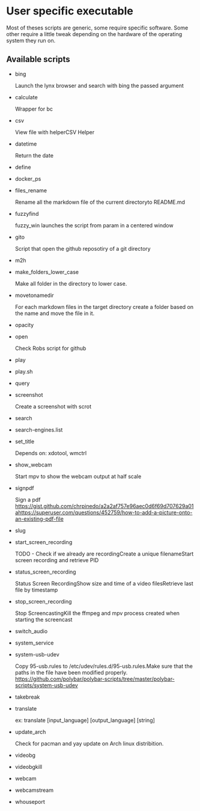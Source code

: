# User specific executable

Most of theses scripts are generic, some require specific software. Some other
require a little tweak depending on the hardware of the operating system they
run on.

## Available scripts

* bing

	Launch the lynx browser and search with bing the passed argument

* calculate

	Wrapper for bc

* csv

	View file with helperCSV Helper

* datetime

	Return the date

* define

* docker_ps

* files_rename

	Rename all the markdown file of the current directoryto README.md

* fuzzyfind

	fuzzy_win launches the script from param in a centered window

* gito

	Script that open the github reposotiry of a git directory

* m2h

* make_folders_lower_case

	Make all folder in the directory to lower case.

* movetonamedir

	For each markdown files in the target directory create a folder based on the
	name and move the file in it.

* opacity

* open

	Check Robs script for github

* play

* play.sh

* query

* screenshot

	Create a screenshot with scrot

* search

* search-engines.list

* set_title

	Depends on: xdotool, wmctrl

* show_webcam

	Start mpv to show the webcam output at half scale

* signpdf

	Sign a pdf
	https://gist.github.com/chrpinedo/a2a2af757e96aec0d6f69d707629a01ahttps://superuser.com/questions/452759/how-to-add-a-picture-onto-an-existing-pdf-file

* slug

* start_screen_recording

	TODO - Check if we already are recordingCreate a unique filenameStart screen
	recording and retrieve PID

* status_screen_recording

	Status Screen RecordingShow size and time of a video filesRetrieve last file by
	timestamp

* stop_screen_recording

	Stop ScreencastingKill the ffmpeg and mpv process created when starting the
	screencast

* switch_audio

* system_service

* system-usb-udev

	Copy 95-usb.rules to /etc/udev/rules.d/95-usb.rules.Make sure that the paths
	in the file have been modified properly.
	https://github.com/polybar/polybar-scripts/tree/master/polybar-scripts/system-usb-udev

* takebreak

* translate

	ex: translate [input_language] [output_language] [string]

* update_arch

	Check for pacman and yay update on Arch linux distribition.

* videobg

* videobgkill

* webcam

* webcamstream

* whouseport
